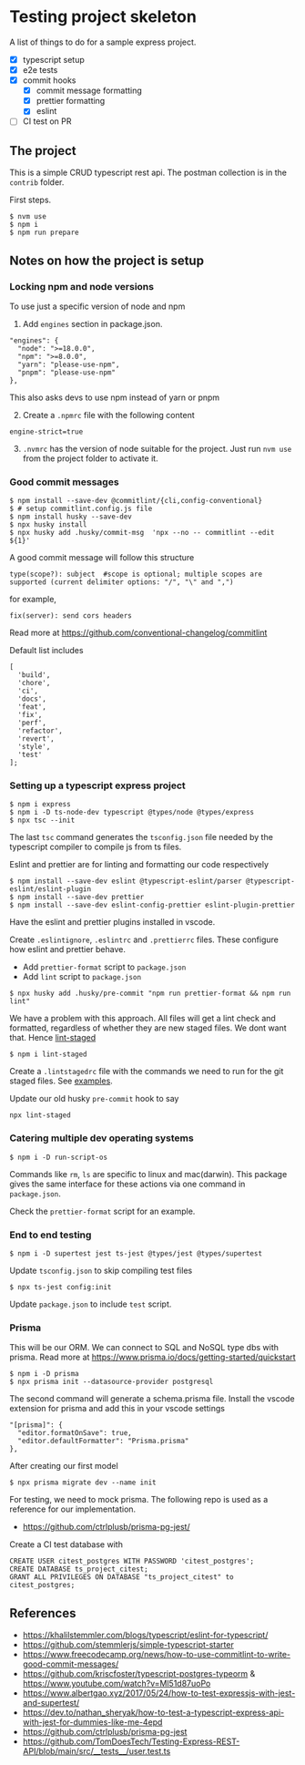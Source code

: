 # Testing project skeleton

A list of things to do for a sample express project.

- [X] typescript setup
- [x] e2e tests
- [X] commit hooks
  - [X] commit message formatting
  - [X] prettier formatting
  - [X] eslint
- [ ] CI test on PR
## The project

This is a simple CRUD typescript rest api. The postman collection is in
the `contrib` folder.

First steps.

```
$ nvm use
$ npm i
$ npm run prepare
```
## Notes on how the project is setup

### Locking npm and node versions

To use just a specific version of node and npm

1. Add `engines` section in package.json.
```
"engines": {
  "node": ">=18.0.0",
  "npm": ">=8.0.0",
  "yarn": "please-use-npm",
  "pnpm": "please-use-npm"
},
```
This also asks devs to use npm instead of yarn or pnpm

2. Create a `.npmrc` file with the following content
```
engine-strict=true
```

3. `.nvmrc` has the version of node suitable for the project.
Just run `nvm use` from the project folder to activate it.

### Good commit messages

```
$ npm install --save-dev @commitlint/{cli,config-conventional}
$ # setup commitlint.config.js file
$ npm install husky --save-dev
$ npx husky install
$ npx husky add .husky/commit-msg  'npx --no -- commitlint --edit ${1}'
```

A good commit message will follow this structure

```
type(scope?): subject  #scope is optional; multiple scopes are supported (current delimiter options: "/", "\" and ",")
```

for example,
```
fix(server): send cors headers
```

Read more at <https://github.com/conventional-changelog/commitlint>

Default list includes

```
[
  'build',
  'chore',
  'ci',
  'docs',
  'feat',
  'fix',
  'perf',
  'refactor',
  'revert',
  'style',
  'test'
];
```

### Setting up a typescript express project

```
$ npm i express
$ npm i -D ts-node-dev typescript @types/node @types/express
$ npx tsc --init
```

The last `tsc` command generates the `tsconfig.json` file needed by
the typescript compiler to compile js from ts files.

Eslint and prettier are for linting and formatting our code respectively

```
$ npm install --save-dev eslint @typescript-eslint/parser @typescript-eslint/eslint-plugin
$ npm install --save-dev prettier
$ npm install --save-dev eslint-config-prettier eslint-plugin-prettier
```

Have the eslint and prettier plugins installed in vscode.

Create `.eslintignore`, `.eslintrc` and `.prettierrc` files. These configure
how eslint and prettier behave.

- Add `prettier-format` script to `package.json`
- Add `lint` script to `package.json`

```
$ npx husky add .husky/pre-commit "npm run prettier-format && npm run lint"
```

We have a problem with this approach. All files will get a lint check and
formatted, regardless of whether they are new staged files. We dont want that.
Hence [lint-staged](https://github.com/okonet/lint-staged)

```
$ npm i lint-staged
```

Create a `.lintstagedrc` file with the commands we need to run for
the git staged files. See [examples](https://github.com/okonet/lint-staged#examples).

Update our old husky `pre-commit` hook to say

```
npx lint-staged
```

### Catering multiple dev operating systems

```
$ npm i -D run-script-os
```

Commands like `rm`, `ls` are specific to linux and mac(darwin). This package
gives the same interface for these actions via one command in `package.json`.

Check the `prettier-format` script for an example.

### End to end testing

```
$ npm i -D supertest jest ts-jest @types/jest @types/supertest
```

Update `tsconfig.json` to skip compiling test files

```
$ npx ts-jest config:init
```

Update `package.json` to include `test` script.

### Prisma

This will be our ORM. We can connect to SQL and NoSQL type dbs with prisma.
Read more at https://www.prisma.io/docs/getting-started/quickstart

```
$ npm i -D prisma
$ npx prisma init --datasource-provider postgresql
```

The second command will generate a schema.prisma file.
Install the vscode extension for prisma and add this in your vscode settings

```
"[prisma]": {
  "editor.formatOnSave": true,
  "editor.defaultFormatter": "Prisma.prisma"
},
```

After creating our first model

```
$ npx prisma migrate dev --name init
```

For testing, we need to mock prisma. The following repo is
used as a reference for our implementation.

- <https://github.com/ctrlplusb/prisma-pg-jest/>

Create a CI test database with

```
CREATE USER citest_postgres WITH PASSWORD 'citest_postgres';
CREATE DATABASE ts_project_citest;
GRANT ALL PRIVILEGES ON DATABASE "ts_project_citest" to citest_postgres;
```

## References

- <https://khalilstemmler.com/blogs/typescript/eslint-for-typescript/>
- <https://github.com/stemmlerjs/simple-typescript-starter>
- <https://www.freecodecamp.org/news/how-to-use-commitlint-to-write-good-commit-messages/>
- <https://github.com/kriscfoster/typescript-postgres-typeorm> & <https://www.youtube.com/watch?v=Ml51d87uoPo>
- <https://www.albertgao.xyz/2017/05/24/how-to-test-expressjs-with-jest-and-supertest/>
- <https://dev.to/nathan_sheryak/how-to-test-a-typescript-express-api-with-jest-for-dummies-like-me-4epd>
- <https://github.com/ctrlplusb/prisma-pg-jest>
- <https://github.com/TomDoesTech/Testing-Express-REST-API/blob/main/src/__tests__/user.test.ts>
